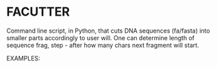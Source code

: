 # FACUTTER
Command line script, in Python, that cuts DNA sequences (fa/fasta) into smaller parts accordingly to user will. 
One can determine length of sequence frag, step - after how many chars next fragment will start.

EXAMPLES:
